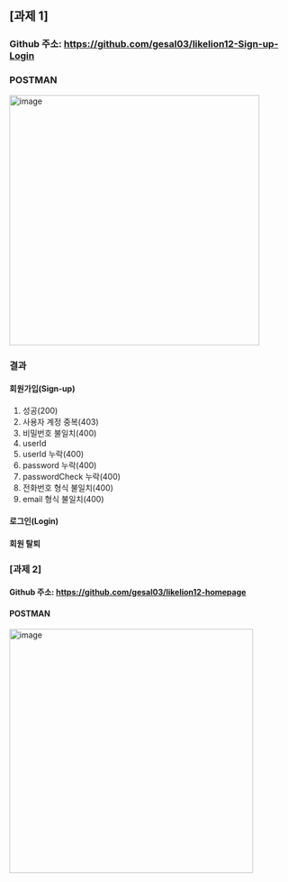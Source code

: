 ## [과제 1] 
### Github 주소: https://github.com/gesal03/likelion12-Sign-up-Login
### POSTMAN
<img width="444" alt="image" src="https://github.com/HSU-Likelion-Backend-12th/team-3/assets/77336664/b874cfd3-5560-4aba-b60c-bc1a85ff05b6">

### 결과
#### 회원가입(Sign-up)
1. 성공(200)
2. 사용자 계정 중복(403)
3. 비밀번호 불일치(400)
4. userId
5. userId 누락(400)
6. password 누락(400)
7. passwordCheck 누락(400)
8. 전화번호 형식 불일치(400)
9. email 형식 불일치(400)
#### 로그인(Login)
#### 회원 탈퇴


### [과제 2]
#### Github 주소: https://github.com/gesal03/likelion12-homepage
#### POSTMAN
<img width="433" alt="image" src="https://github.com/HSU-Likelion-Backend-12th/team-3/assets/77336664/4e5df6fc-5aa3-4b3a-8a6b-7a2b5f1f27ec">

